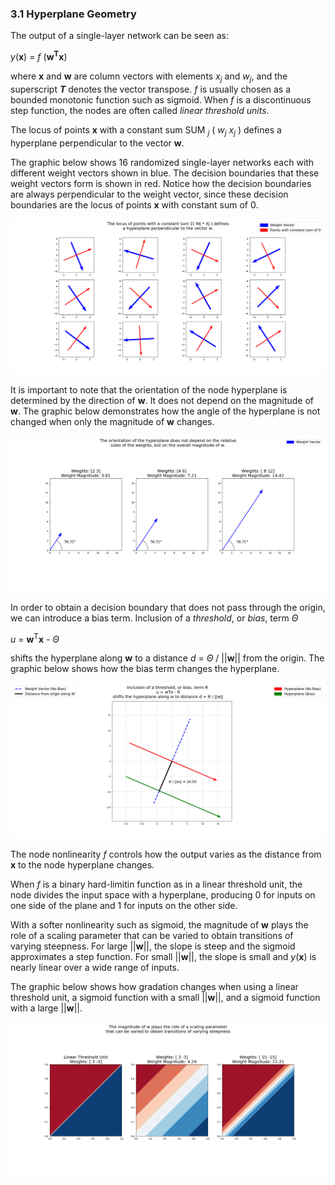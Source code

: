 ### 3.1 Hyperplane Geometry

The output of a single-layer network can be seen as:

<i>y</i>(<b>x</b>) = <i>f</i> (<b>w<sup>T</sup>x</b>)

where <b>x</b> and <b>w</b> are column vectors with elements <i>x<sub>j</sub></i> and <i>w<sub>j</sub></i>, and the superscript 
<i><b>T</b></i> denotes the vector transpose. <i>f</i> is usually chosen as a bounded monotonic function such as sigmoid. When 
<i>f</i> is a discontinuous step function, the nodes are often called <i>linear threshold units</i>.

The locus of points <b>x</b> with a constant sum SUM <i><sub>j</sub></i> ( <i>w<sub>j</sub> x<sub>j</sub></i> ) defines a 
hyperplane perpendicular to the vector <b>w</b>.

The graphic below shows 16 randomized single-layer networks each with different weight vectors shown in blue. The decision
boundaries that these weight vectors form is shown in red. Notice how the decision boundaries are always perpendicular
to the weight vector, since these decision boundaries are the locus of points <b>x</b> with constant sum of 0.


![Graphs](https://github.com/jlehett/Neural-Smithing/blob/master/3.%20Single-Layer%20Networks/3.1%20Hyperplane%20Geometry/images/1.png)


It is important to note that the orientation of the node hyperplane is determined by the direction of <b>w</b>. It does not depend
on the magnitude of <b>w</b>. The graphic below demonstrates how the angle of the hyperplane is not changed when only the magnitude
of <b>w</b> changes.


![Graphs](https://github.com/jlehett/Neural-Smithing/blob/master/3.%20Single-Layer%20Networks/3.1%20Hyperplane%20Geometry/images/2.png)


In order to obtain a decision boundary that does not pass through the origin, we can introduce a bias term.
Inclusion of a <i>threshold</i>, or <i>bias</i>, term <i>Θ</i>

<i>u</i> = <b>w</b><sup>T</sup><b>x</b> - <i>Θ</i>

shifts the hyperplane along <b>w</b> to a distance <i>d</i> = <i>Θ</i> / ||<b>w</b>|| from the origin. The graphic below shows how
the bias term changes the hyperplane.


![Graphs](https://github.com/jlehett/Neural-Smithing/blob/master/3.%20Single-Layer%20Networks/3.1%20Hyperplane%20Geometry/images/3.png)


The node nonlinearity <i>f</i> controls how the output varies as the distance from <b>x</b> to the node hyperplane changes.

When <i>f</i> is a binary hard-limitin function as in a linear threshold unit, the node divides the input space with a hyperplane,
producing 0 for inputs on one side of the plane and 1 for inputs on the other side.

With a softer nonlinearity such as sigmoid, the magnitude of <b>w</b> plays the role of a scaling parameter that can be varied
to obtain transitions of varying steepness. For large ||<b>w</b>||, the slope is steep and the sigmoid approximates a step
function. For small ||<b>w</b>||, the slope is small and <i>y</i>(<b>x</b>) is nearly linear over a wide range of inputs.

The graphic below shows how gradation changes when using a linear threshold unit, a sigmoid function with a small ||<b>w</b>||,
and a sigmoid function with a large ||<b>w</b>||.


![Graphs](https://github.com/jlehett/Neural-Smithing/blob/master/3.%20Single-Layer%20Networks/3.1%20Hyperplane%20Geometry/images/4.png)
